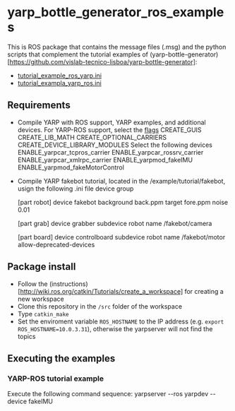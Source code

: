 # yarp_bottle_generator_ros_examples

This is ROS package that contains the message files (.msg) and the python 
scripts that complement the tutorial examples of 
(yarp-bottle-generator)[https://github.com/vislab-tecnico-lisboa/yarp-bottle-generator]: 
* [tutorial_example_ros_yarp.ini](https://github.com/vislab-tecnico-lisboa/yarp-bottle-generator/blob/master/app/tutorial_example_ros_yarp.ini)
* [tutorial_exampla_yarp_ros.ini](https://github.com/vislab-tecnico-lisboa/yarp-bottle-generator/blob/master/app/tutorial_example_yarp_ros.ini)

## Requirements
* Compile YARP with ROS support, YARP examples, and additional devices. For YARP-ROS support, select the 
[flags](http://www.yarp.it/yarp_with_ros_configure.html)
	CREATE_GUIS
	CREATE_LIB_MATH
	CREATE_OPTIONAL_CARRIERS
	CREATE_DEVICE_LIBRARY_MODULES
Select the following devices
	ENABLE_yarpcar_tcpros_carrier
	ENABLE_yarpcar_rossrv_carrier
	ENABLE_yarpcar_xmlrpc_carrier
	ENABLE_yarpmod_fakeIMU
	ENABLE_yarpmod_fakeMotorControl
* Compile YARP fakebot tutorial, located in the <yarp-repository>/example/tutorial/fakebot, usign the following .ini file
	device group

	[part robot]
	device fakebot
	background back.ppm
	target fore.ppm
	noise 0.01

	[part grab]
	device grabber
	subdevice robot
	name /fakebot/camera

	[part board]
	device controlboard
	subdevice robot
	name /fakebot/motor
	allow-deprecated-devices

## Package install
* Follow the (instructions)[http://wiki.ros.org/catkin/Tutorials/create_a_workspace] for creating a new workspace
* Clone this repository in the `/src` folder of the workspace
* Type `catkin_make`
* Set the enviroment variable `ROS_HOSTNAME` to the IP address (e.g. `export ROS_HOSTNAME=10.0.3.31`), otherwise the yarpserver will not find the topics

## Executing the examples

### YARP-ROS tutorial example
Execute the following command sequence:
	yarpserver --ros
	yarpdev --device fakeIMU


